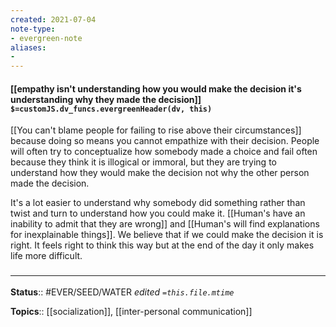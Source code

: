 ```yaml
---
created: 2021-07-04
note-type: 
- evergreen-note
aliases:
- 
---
```


#### [[empathy isn't understanding how you would make the decision it's understanding why they made the decision]] `$=customJS.dv_funcs.evergreenHeader(dv, this)`

[[You can't blame people for failing to rise above their circumstances]] because doing so means you cannot empathize with their decision. People will often try to conceptualize how somebody made a choice and fail often because they think it is illogical or immoral, but they are trying to understand how they would make the decision not why the other person made the decision.

It's a lot easier to understand why somebody did something rather than twist and turn to understand how you could make it. [[Human's have an inability to admit that they are wrong]] and [[Human's will find explanations for inexplainable things]]. We believe that if we could make the decision it is right. It feels right to think this way but at the end of the day it only makes life more difficult.

### <hr class="footnote"/>

**Status**:: #EVER/SEED/WATER 
*edited `=this.file.mtime`*

**Topics**:: [[socialization]], [[inter-personal communication]]




